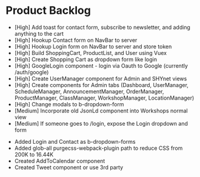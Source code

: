 # Product Backlog
* [High] Add toast for contact form, subscribe to newsletter, and adding anything to the cart
* [High] Hookup Contact form on NavBar to server
* [High] Hookup Login form on NavBar to server and store token
* [High] Build ShoppingCart, ProductList, and User using Vuex
* [High] Create Shopping Cart as dropdown form like login
* [High] GoogleLogin component - login via Oauth to Google (currently /auth/google)
* [High] Create UserManager component for Admin and SHYnet views
* [High] Create components for Admin tabs (Dashboard, UserManager, ScheduleManager, AnnouncementManager, OrderManager, ProductManager, ClassManager, WorkshopManager, LocationManager)
* [High] Change modals to b-dropdown-form
* [Medium] Incorporate old JsonLd component into Workshops normal view
* [Medium] If someone goes to /login, expose the Login dropdown and form

<a name="1.0.0"></a>
* Added Login and Contact as b-dropdown-forms
* Added glob-all purgecss-webpack-plugin path to reduce CSS from 200K to 16.44K
* Created AddToCalendar component
* Created Tweet component or use 3rd party